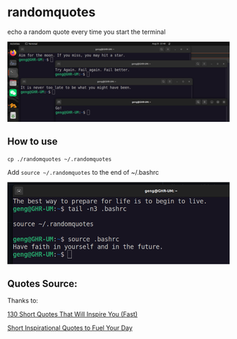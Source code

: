 # randomquotes
echo a random quote every time you start the terminal

![image-20220826133348725](README.assets/image-20220826133348725.png)

## How to use
`cp ./randomquotes ~/.randomquotes`

Add `source ~/.randomquotes` to the end of ~/.bashrc 

![image-20220826133323181](README.assets/image-20220826133323181.png)

## Quotes Source:
Thanks to:

[130 Short Quotes That Will Inspire You (Fast)](https://wisdomquotes.com/short-quotes/)

[Short Inspirational Quotes to Fuel Your Day](https://everydaypower.com/short-inspirational-quotes/)
